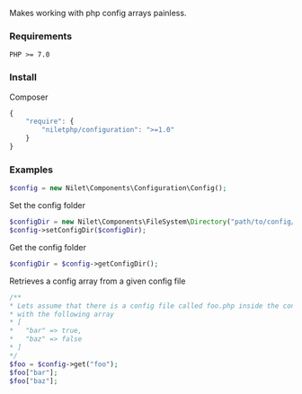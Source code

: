 Makes working with php config arrays painless. 

### Requirements
`PHP >= 7.0`

### Install

Composer

```javascript
{
    "require": {
        "niletphp/configuration": ">=1.0"
    }
}
```

### Examples

```php
$config = new Nilet\Components\Configuration\Config();
```

Set the config folder

```php
$configDir = new Nilet\Components\FileSystem\Directory("path/to/config/files");
$config->setConfigDir($configDir);
```

Get the config folder

```php
$configDir = $config->getConfigDir();
```

Retrieves a config array from a given config file

```php
/** 
* Lets assume that there is a config file called foo.php inside the config directory
* with the following array 
* [
*   "bar" => true,
*   "baz" => false
* ]
*/
$foo = $config->get("foo");
$foo["bar"];
$foo["baz"];
```

